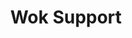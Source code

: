 ---
title: "Wok Support"
description: ""
draft: false
image1 : 
  - name : "images/portfolio/woksupport.jpg"
bg_image: "images/wok_bg.jpg"
category: "Wok Support"
information:
  - label : "Description"
    info : " We also provide many kinds of wok-support for commercial kitchen."
  
---